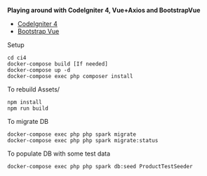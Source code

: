 **Playing around with CodeIgniter 4, Vue+Axios and BootstrapVue**
- [CodeIgniter 4](https://codeigniter4.github.io/userguide/intro/index.html)
- [Bootstrap Vue](https://bootstrap-vue.js.org/)

Setup
```
cd ci4
docker-compose build [If needed]
docker-compose up -d
docker-compose exec php composer install
```
To rebuild Assets/
```
npm install
npm run build
```
To migrate DB
```
docker-compose exec php php spark migrate
docker-compose exec php php spark migrate:status
```
To populate DB with some test data
```
docker-compose exec php php spark db:seed ProductTestSeeder
```